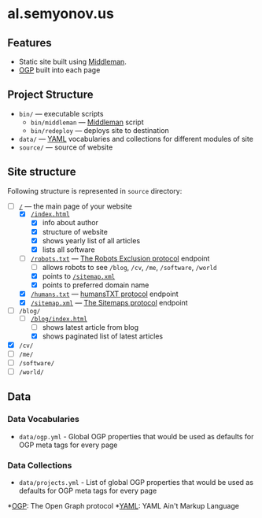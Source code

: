 # al.semyonov.us

## Features

* Static site built using [Middleman][].
* [OGP][] built into each page

## Project Structure

* `bin/` — executable scripts
  * `bin/middleman` — [Middleman][] script
  * `bin/redeploy` — deploys site to destination
* `data/` — [YAML][] vocabularies and collections for different modules of site
* `source/` — source of website

## Site structure

Following structure is represented in `source` directory:

*   [ ] [`/`](/) — the main page of your website
    *   [x] [`/index.html`](/)
        *   [x] info about author
        *   [x] structure of website
        *   [x] shows yearly list of all articles
        *   [x] lists all software
    *   [ ] [`/robots.txt`][robots.txt] — [The Robots Exclusion protocol][robotstxt.org] endpoint
        *   [ ] allows robots to see `/blog`, `/cv`, `/me`, `/software`, `/world`
        *   [x] points to [`/sitemap.xml`][sitemap.xml]
        *   [x] points to preferred domain name
    *   [x] [`/humans.txt`][humans.txt] — [humansTXT protocol][humanstxt.org] endpoint
    *   [x] [`/sitemap.xml`][sitemap.xml] — [The Sitemaps protocol][sitemaps.org] endpoint
* [ ] `/blog/`
    *   [ ] [`/blog/index.html`](blog/index.html)
        *   [ ] shows latest article from blog
        *   [x] shows paginated list of latest articles
* [x] `/cv/`
* [ ] `/me/`
* [ ] `/software/`
* [ ] `/world/`

## Data

### Data Vocabularies

* `data/ogp.yml` - Global OGP properties that would be used as defaults for OGP meta tags for every page

### Data Collections

* `data/projects.yml` - List of global OGP properties that would be used as defaults for OGP meta tags for every page

[Middleman]: https://middlemanapp.com/ "Middleman: Hand-crafted frontend development"

[OGP]: http://ogp.me/ "The Open Graph protocol"
[YAML]: http://yaml.org/ "YAML Ain't Markup Language"
[robotstxt.org]: http://www.robotstxt.org/ "The Robots Exclusion Protocol"
[humanstxt.org]: http://humanstxt.org/ "Humans TXT: We Are People, Not Machines."
[sitemaps.org]: http://www.sitemaps.org/ "The Sitemaps protocol"

[root_url]: https://al.semyonov.us/ "The Main Page of Site"
[robots.txt]: https://al.semyonov.us/robots.txt "The Robots Exclusion Protocol endpoint"
[sitemap.xml]: https://al.semyonov.us/sitemap.xml "Sitemap Protocol endpoint"
[humans.txt]: https://al.semyonov.us/humans.txt "The Humans.txt"

*[OGP]: The Open Graph protocol
*[YAML]: YAML Ain't Markup Language
